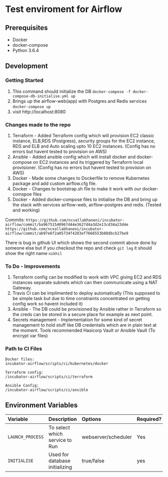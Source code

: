 # Test enviroment for Airflow

## Prerequisites

- Docker
- docker-compose
- Python 3.6.4

## Development

### Getting Started

1. This command should initialize the DB `docker-compose -f docker-compose-db-initialise.yml up`
1. Brings up the airflow-web(app) with Postgres and Redis services `docker-compose up`
2. visit http://localhost:8080

### Changes made to the repo

1. Terraform - Added Terraform config which will provision EC2 classic instance, ELB,RDS (Postgress), security groups for the EC2 instance, RDS and ELB and Auto scaling upto 10 EC2 instances. (Config has no errors but havent tested to provision on AWS)
2. Ansible - Added ansible config which will install docker and docker-compose on EC2 instances and its triggered by Terraform local provisioner. (Config has no errors but havent tested to provision on AWS)
3. Docker - Made some changes to Dockerfile to remove Kubernetes package and add custom airflow.cfg file.
4. Docker - Changes to bootstrap.sh file to make it work with our docker-comspoe files
5. Docker - Added docker-compose files to initialise the DB and bring up the stack with services airflow-web, airflow-postgres and redis. (Tested and working)

Commits:
`https://github.com/ncvallabhaneni/incubator-airflow/commit/ba96751540967d44e3627d4a3d2e13cd34a23d4e`
`https://github.com/ncvallabhaneni/incubator-airflow/commit/ab97e6f2a05734f4283ef7666553b08dbcb27be9`

There is bug in github UI which shows the second commit above done by someone else but if you checkout the repo and check `git log` it should show the right name `nikhil`

### To Do - Improvements 

1. Terraform config can be modified to work with VPC giving EC2 and RDS instances separate subnets which can then communicate using a NAT Gateway.
2. Travis CI can be implimented to deploy automatically (This supposed to be simple task but due to time constraints concentrated on getting config work so havent included it)
3. Ansible - The DB could be provisioned by Ansible rather in Terraform so the creds can be stored in a secure place for example as next point.
4. Secrets management - Implementation for some kind of secret management to hold stuff like DB credentails which are in plain text at the moment. Tools recommended Hasicorp Vault or Ansible Vault (To encrypt var files)


### Path to CI Files 

```
Docker files:
incubator-airflow/scripts/ci/kubernetes/docker

Terraform config:
/incubator-airflow/scripts/ci/terraform

Ansible Config:
/incubator-airflow/scripts/ci/ansible

```

## Environment Variables

| Variable | Description | Options | Required? |
|:---------|:------------|:--------|:----------|
| `LAUNCH_PROCESS` | To select which service to Run  | webserver/scheduler | Yes |
| `INITIALISE` | Used for database initializing | true/false | yes |

